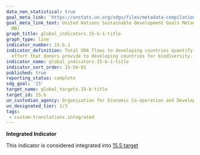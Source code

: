 ```yaml
---
data_non_statistical: true
goal_meta_link: 'https://unstats.un.org/sdgs/files/metadata-compilation/Metadata-Goal-15.pdf '
goal_meta_link_text: United Nations Sustainable Development Goals Metadata (PDF 4.0
  MB)
graph_title: global_indicators.15-b-1-title
graph_type: line
indicator_number: 15.b.1
indicator_definition: Total ODA flows to developing countries quantify the public
  effort that donors provide to developing countries for biodiversity.
indicator_name: global_indicators.15-b-1-title
indicator_sort_order: 15-bb-01
published: true
reporting_status: complete
sdg_goal: '15'
target_name: global_targets.15-b-title
target_id: 15.b
un_custodian_agency: Organisation for Economic Co-operation and Development (OECD)
un_designated_tier: 1/3
tags:
 - custom-translations.integrated
---
```

**Integrated Indicator**

This indicator is considered integrated into [15.5 target](/en/15)